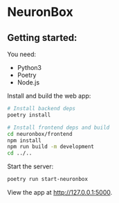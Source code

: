 # NeuronBox

## Getting started:

You need:

- Python3
- Poetry
- Node.js

Install and build the web app:

```sh
# Install backend deps
poetry install

# Install frontend deps and build
cd neuronbox/frontend
npm install
npm run build -m development
cd ../..
```

Start the server:

```sh
poetry run start-neuronbox
```

View the app at http://127.0.0.1:5000.